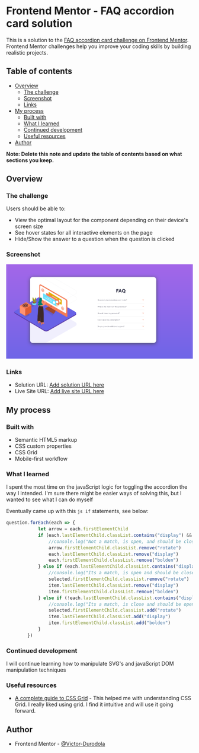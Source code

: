 # Frontend Mentor - FAQ accordion card solution

This is a solution to the [FAQ accordion card challenge on Frontend Mentor](https://www.frontendmentor.io/challenges/faq-accordion-card-XlyjD0Oam). Frontend Mentor challenges help you improve your coding skills by building realistic projects. 

## Table of contents

- [Overview](#overview)
  - [The challenge](#the-challenge)
  - [Screenshot](#screenshot)
  - [Links](#links)
- [My process](#my-process)
  - [Built with](#built-with)
  - [What I learned](#what-i-learned)
  - [Continued development](#continued-development)
  - [Useful resources](#useful-resources)
- [Author](#author)

**Note: Delete this note and update the table of contents based on what sections you keep.**

## Overview

### The challenge

Users should be able to:

- View the optimal layout for the component depending on their device's screen size
- See hover states for all interactive elements on the page
- Hide/Show the answer to a question when the question is clicked

### Screenshot

![](./images/Screenshot%20-FAQ-Accordion-Card.png)


### Links

- Solution URL: [Add solution URL here](https://your-solution-url.com)
- Live Site URL: [Add live site URL here](https://your-live-site-url.com)

## My process

### Built with

- Semantic HTML5 markup
- CSS custom properties
- CSS Grid
- Mobile-first workflow


### What I learned

I spent the most time on the javaScript logic for toggling the accordion the way I intended. I'm sure there might be easier ways of solving this, but I wanted to see what I can do myself

Eventually came up with this ```js if``` statements, see below:


```js
question.forEach(each => {
            let arrow = each.firstElementChild
            if (each.lastElementChild.classList.contains("display") && each !== item){
                //console.log("Not a match, is open, and should be closed")
                arrow.firstElementChild.classList.remove("rotate")
                each.lastElementChild.classList.remove("display")
                each.firstElementChild.classList.remove("bolden")
            } else if (each.lastElementChild.classList.contains("display") && each === item){
                //console.log("Its a match, is open and should be closed")
                selected.firstElementChild.classList.remove("rotate")
                item.lastElementChild.classList.remove("display")
                item.firstElementChild.classList.remove("bolden")
            } else if (!each.lastElementChild.classList.contains("display") && each === item){
                //console.log("Its a match, is close and should be opened")
                selected.firstElementChild.classList.add("rotate")
                item.lastElementChild.classList.add("display")
                item.firstElementChild.classList.add("bolden")
            }  
        })
```


### Continued development

I will continue learning how to manipulate SVG's and javaScript DOM manipulation techniques


### Useful resources

- [A complete guide to CSS Grid](https://css-tricks.com/snippets/css/complete-guide-grid/#prop-grid-auto-flow) - This helped me with understanding CSS Grid. I really liked using grid. I find it intuitive and will use it going forward.


## Author

- Frontend Mentor - [@Victor-Durodola](https://www.frontendmentor.io/profile/Victor-Durodola)


